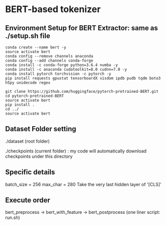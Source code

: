# BERT-based tokenizer

## Environment Setup for BERT Extractor: same as ./setup.sh file
```
conda create --name bert -y
source activate bert
conda config --remove channels anaconda
conda config --add channels conda-forge
conda install -c conda-forge python=3.6.4 numba -y
conda install -c anaconda cudatoolkit=8.0 cudnn=7.0 -y
conda install pytorch torchvision -c pytorch -y
pip install requests gpustat tensorboardX visdom ipdb pudb tqdm boto3 h5py unidecode regex

git clone https://github.com/huggingface/pytorch-pretrained-BERT.git
cd pytorch-pretrained-BERT
source activate bert
pip install .
cd ../
source activate bert
```


## Dataset Folder setting

./dataset (root folder)

./checkpoints (current folder) : my code will automatically download checkpoints under this directory


## Specific details
batch_size = 256
max_char = 280
Take the very last hidden layer of '[CLS]'


## Execute order
bert_preprocess -> bert_with_feature -> bert_postprocess
(one liner script: run.sh)
